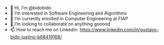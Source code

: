 - 👋 Hi, I’m @bidobido
- 👀 I’m interested in Software Engineering and Algorithms
- 🌱 I’m currently enrolled in Computer Engineering at FIAP
- 💞️ I’m looking to collaborate on anything gooood
- 📫 How to reach me on Linkedin: https://www.linkedin.com/in/gustavo-bido-justino-b68419168/

<!---
bidobido/bidobido is a ✨ special ✨ repository because its `README.md` (this file) appears on your GitHub profile.
You can click the Preview link to take a look at your changes.
--->

